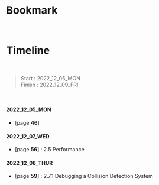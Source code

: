 # Bookmark

<!-- - [page ****] :  -->
<!-- - [page ****] :  -->

<br>

# Timeline

<br>

>Start   : 2022_12_05_MON<br>
>Finish  : 2022_12_09_FRI

<br>

#### 2022_12_05_MON
- [page **46**]

#### 2022_12_07_WED
- [page **56**] : 2.5 Performance

#### 2022_12_08_THUR
- [page **59**] : 2.7.1 Debugging a Collision Detection System
